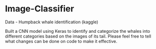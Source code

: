 # Image-Classifier

Data - Humpback whale identification (kaggle)

Built a CNN model using Keras to identify and categorize the whales into different categories based on the images of its tail. Please feel free to tell what changes  can be done on code to make it effective.
